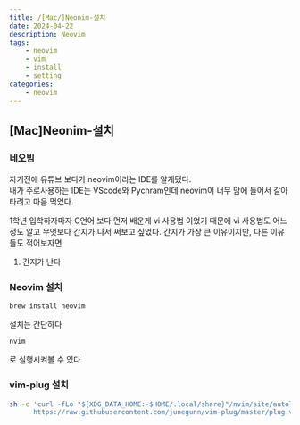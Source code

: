 ```yaml
---
title: /[Mac/]Neonim-설치
date: 2024-04-22
description: Neovim
tags: 
    - neovim
    - vim
    - install
    - setting
categories:
    - neovim
---
```


## [Mac]Neonim-설치

### 네오빔
자기전에 유튜브 보다가 neovim이라는 IDE를 알게됐다.\
내가 주로사용하는 IDE는 VScode와 Pychram인데 neovim이 너무 맘에 들어서 갈아타려고 마음 먹었다.

1학년 입학하자마자 C언어 보다 먼저 배운게 vi 사용법 이었기 때문에 vi 사용법도 어느정도 알고 무엇보다 간지가 나서 써보고 싶었다.
간지가 가장 큰 이유이지만, 다른 이유들도 적어보자면

1. 간지가 난다



### Neovim 설치

```zsh
brew install neovim
```
설치는 간단하다
```zsh
nvim
```
로 실행시켜볼 수 있다

### vim-plug 설치

```zsh
sh -c 'curl -fLo "${XDG_DATA_HOME:-$HOME/.local/share}"/nvim/site/autoload/plug.vim --create-dirs \
      https://raw.githubusercontent.com/junegunn/vim-plug/master/plug.vim'
```
